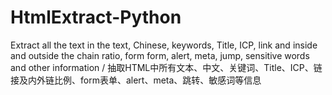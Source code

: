 # HtmlExtract-Python
Extract all the text in the text, Chinese, keywords, Title, ICP, link and inside and outside the chain ratio, form form, alert, meta, jump, sensitive words and other information / 抽取HTML中所有文本、中文、关键词、Title、ICP、链接及内外链比例、form表单、alert、meta、跳转、敏感词等信息
